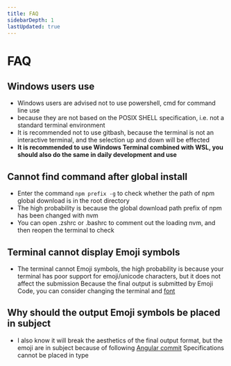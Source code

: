 ```yaml
---
title: FAQ
sidebarDepth: 1
lastUpdated: true
---
```


# FAQ

## Windows users use
- Windows users are advised not to use powershell, cmd for command line use
- because they are not based on the POSIX SHELL specification, i.e. not a standard terminal environment
- It is recommended not to use gitbash, because the terminal is not an interactive terminal, and the selection up and down will be effected
- **It is recommended to use Windows Terminal combined with WSL, you should also do the same in daily development and use**

## Cannot find command after global install
- Enter the command `npm prefix -g` to check whether the path of npm global download is in the root directory
- The high probability is because the global download path prefix of npm has been changed with nvm
- You can open .zshrc or .bashrc to comment out the loading nvm, and then reopen the terminal to check

## Terminal cannot display Emoji symbols
- The terminal cannot Emoji symbols, the high probability is because your terminal has poor support for emoji/unicode characters, but it does not affect the submission
   Because the final output is submitted by Emoji Code, you can consider changing the terminal and [font](https://github.com/ryanoasis/nerd-fonts)

## Why should the output Emoji symbols be placed in subject
- I also know it will break the aesthetics of the final output format, but the emoji are in subject because of following [Angular commit](https://github.com/angular/angular.js/blob/master/DEVELOPERS.md#commits) Specifications cannot be placed in type
